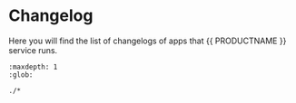 # Changelog

Here you will find the list of changelogs of apps that {{ PRODUCTNAME }} service runs.

```{toctree}
:maxdepth: 1
:glob:

./*
```
